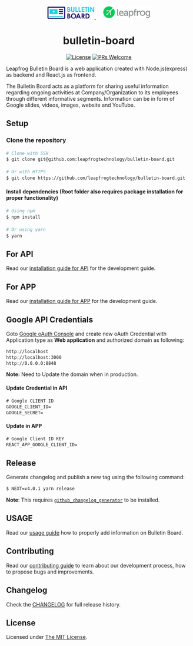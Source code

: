 <div align="center">
  <a href="https://github.com/leapfrogtechnology/bulletin-board">
    <img width="128px" src="app/src/assets/images/bulletin-board-login-image.png"/> 
    <img width="128px" style="padding-left:20px" src="assets/logo_leapfrog.svg"/>
  </a>
  <br/>

# bulletin-board

[![License](https://img.shields.io/github/license/leapfrogtechnology/bulletin-board.svg?style=flat-square)](LICENSE.md)
[![PRs Welcome](https://img.shields.io/badge/PRs-welcome-brightgreen.svg?style=flat-square)](CONTRIBUTING.md)

</div>

Leapfrog Bulletin Board is a web application created with Node.js(express) as backend and React.js as frontend.

The Bulletin Board acts as a platform for sharing useful information regarding ongoing activities at Company/Organization to its employees through different informative segments. Information can be in form of Google slides, videos, images, website and YouTube.

## Setup

### Clone the repository

```bash
# Clone with SSH
$ git clone git@github.com:leapfrogtechnology/bulletin-board.git

# Or with HTTPS
$ git clone https://github.com/leapfrogtechnology/bulletin-board.git
```

#### Install dependencies (Root folder also requires package installation for proper functionality)

```bash
# Using npm
$ npm install

# Or using yarn
$ yarn
```

## For API

Read our [installation guide for API](api/README.md) for the development guide.

## For APP

Read our [installation guide for APP](app/README.md) for the development guide.

## Google API Credentials

Goto [Google oAuth Console](https://console.cloud.google.com/apis/credentials/oauthclient) and create new oAuth Credential with Application type as **Web application** and authorized domain as following:

```
http://localhost
http://localhost:3000
http://0.0.0.0:8848
```

**Note:** Need to Update the domain when in production.

#### Update Credential in API

```
# Google CLIENT ID
GOOGLE_CLIENT_ID=
GOOGLE_SECRET=
```

#### Update in APP

```
# Google Client ID KEY
REACT_APP_GOOGLE_CLIENT_ID=
```

## Release

Generate changelog and publish a new tag using the following command:

```bash
$ NEXT=v4.0.1 yarn release
```

**Note**: This requires [`github_changelog_generator`](https://github.com/github-changelog-generator/github-changelog-generator) to be installed.

## USAGE

Read our [usage guide](USAGE.md) how to properly add information on Bulletin Board.

## Contributing

Read our [contributing guide](CONTRIBUTING.md) to learn about our development process, how to propose bugs and improvements.

## Changelog

Check the [CHANGELOG](CHANGELOG.md) for full release history.

## License

Licensed under [The MIT License](LICENSE).
